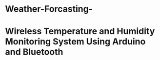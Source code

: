 # Weather-Forcasting-<br/>
# Wireless Temperature and Humidity Monitoring System Using Arduino and Bluetooth
